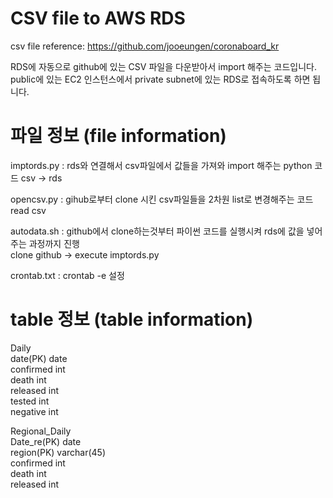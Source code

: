 # CSV file to AWS RDS
csv file reference: https://github.com/jooeungen/coronaboard_kr  

RDS에 자동으로 github에 있는 CSV 파일을 다운받아서 import 해주는 코드입니다. 
public에 있는 EC2 인스턴스에서 private subnet에 있는 RDS로 접속하도록 하면 됩니다.

# 파일 정보 (file information)
imptords.py : rds와 연결해서 csv파일에서 값들을 가져와 import 해주는 python 코드
csv -> rds  

opencsv.py : gihub로부터 clone 시킨 csv파일들을 2차원 list로 변경해주는 코드
read csv  

autodata.sh : github에서 clone하는것부터 파이썬 코드를 실행시켜 rds에 값을 넣어주는 과정까지 진행  
clone github -> execute imptords.py  

crontab.txt : crontab -e 설정  

# table 정보 (table information)

Daily  
date(PK) date  
confirmed int  
death int  
released int  
tested int  
negative int  

Regional_Daily  
Date_re(PK) date  
region(PK) varchar(45)  
confirmed int  
death int  
released int  

